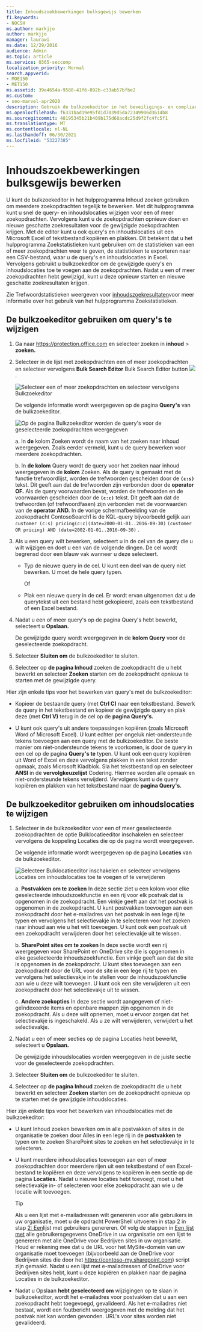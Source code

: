 ```yaml
---
title: Inhoudszoekbewerkingen bulksgewijs bewerken
f1.keywords:
- NOCSH
ms.author: markjjo
author: markjjo
manager: laurawi
ms.date: 12/29/2016
audience: Admin
ms.topic: article
ms.service: O365-seccomp
localization_priority: Normal
search.appverid:
- MOE150
- MET150
ms.assetid: 39e4654a-9588-41f6-892b-c33ab57bfbe2
ms.custom:
- seo-marvel-apr2020
description: Gebruik de bulkzoekeditor in het beveiligings- en compliancecentrum om snel de query- en inhoudslocaties voor een of meer inhoudszoekingen te wijzigen.
ms.openlocfilehash: f6331bad19e95fd1d7039d5da72349906d3614b8
ms.sourcegitcommit: 48195345b21b409b175d68acdc25d9f2fc4fc5f1
ms.translationtype: MT
ms.contentlocale: nl-NL
ms.lasthandoff: 06/30/2021
ms.locfileid: "53227385"
---
```

# <a name="bulk-edit-content-searches"></a>Inhoudszoekbewerkingen bulksgewijs bewerken

U kunt de bulkzoekeditor in het hulpprogramma Inhoud zoeken gebruiken om meerdere zoekopdrachten tegelijk te bewerken. Met dit hulpprogramma kunt u snel de query- en inhoudslocaties wijzigen voor een of meer zoekopdrachten. Vervolgens kunt u de zoekopdrachten opnieuw doen en nieuwe geschatte zoekresultaten voor de gewijzigde zoekopdrachten krijgen. Met de editor kunt u ook query's en inhoudslocaties uit een Microsoft Excel of tekstbestand kopiëren en plakken. Dit betekent dat u het hulpprogramma Zoekstatistieken kunt gebruiken om de statistieken van een of meer zoekopdrachten weer te geven, de statistieken te exporteren naar een CSV-bestand, waar u de query's en inhoudslocaties in Excel. Vervolgens gebruikt u bulkzoekeditor om de gewijzigde query's en inhoudslocaties toe te voegen aan de zoekopdrachten. Nadat u een of meer zoekopdrachten hebt gewijzigd, kunt u deze opnieuw starten en nieuwe geschatte zoekresultaten krijgen.

Zie Trefwoordstatistieken weergeven voor [inhoudszoekresultaten](view-keyword-statistics-for-content-search.md)voor meer informatie over het gebruik van het hulpprogramma Zoekstatistieken.

## <a name="use-the-bulk-search-editor-to-change-queries"></a>De bulkzoekeditor gebruiken om query's te wijzigen

1. Ga naar <https://protection.office.com> en selecteer zoeken in **inhoud** \> **zoeken.**

2. Selecteer in de lijst met zoekopdrachten een of meer zoekopdrachten en selecteer vervolgens **Bulk Search Editor** Bulk Search Editor button ![ ](../media/1ddb3d18-2f00-4a7b-98a6-817ca5ec7014.png) .

    ![Selecteer een of meer zoekopdrachten en selecteer vervolgens Bulkzoekeditor](../media/600c9716-89a2-4451-b111-fa7cfaad2006.png)

    De volgende informatie wordt weergegeven op de pagina **Query's** van de bulkzoekeditor.

    ![Op de pagina Bulkzoekeditor worden de query's voor de geselecteerde zoekopdrachten weergegeven](../media/189659af-cc78-4479-b0bc-a93decad2f6c.png)

    a. In **de** kolom Zoeken wordt de naam van het zoeken naar inhoud weergegeven. Zoals eerder vermeld, kunt u de query bewerken voor meerdere zoekopdrachten.

    b. In **de kolom** Query wordt de query voor het zoeken naar inhoud weergegeven in de **kolom** Zoeken. Als de query is gemaakt met de functie trefwoordlijst, worden de trefwoorden gescheiden door de **`(c:s)`** tekst. Dit geeft aan dat de trefwoorden zijn verbonden door de **operator OF.** Als de query voorwaarden bevat, worden de trefwoorden en de voorwaarden gescheiden door de **`(c:c)`** tekst. Dit geeft aan dat de trefwoorden (of trefwoordfasen) zijn verbonden met de voorwaarden van de **operator AND.** In de vorige schermafbeelding van de zoekopdracht ContosoSearch1 is de KQL-query bijvoorbeeld gelijk aan `customer (c:s) pricing(c:c)(date=2000-01-01..2016-09-30)`  `(customer OR pricing) AND (date=2002-01-01..2016-09-30)` .

3. Als u een query wilt bewerken, selecteert u in de cel van de query die u wilt wijzigen en doet u een van de volgende dingen. De cel wordt begrensd door een blauw vak wanneer u deze selecteert.

   - Typ de nieuwe query in de cel. U kunt een deel van de query niet bewerken. U moet de hele query typen.

      Of

   - Plak een nieuwe query in de cel. Er wordt ervan uitgenomen dat u de querytekst uit een bestand hebt gekopieerd, zoals een tekstbestand of een Excel bestand.

4. Nadat u een of meer query's  op de pagina Query's hebt bewerkt, selecteert u **Opslaan.**

    De gewijzigde query wordt weergegeven in de **kolom Query** voor de geselecteerde zoekopdracht.

5. Selecteer **Sluiten om** de bulkzoekeditor te sluiten.

6. Selecteer op **de pagina Inhoud** zoeken de zoekopdracht die u hebt bewerkt en selecteer **Zoeken** starten om de zoekopdracht opnieuw te starten met de gewijzigde query.

Hier zijn enkele tips voor het bewerken van query's met de bulkzoekeditor:

- Kopieer de bestaande query (met **Ctrl C)** naar een tekstbestand. Bewerk de query in het tekstbestand en kopieer de gewijzigde query en plak deze (met **Ctrl V)** terug in de cel op de **pagina Query's.**

- U kunt ook query's uit andere toepassingen kopiëren (zoals Microsoft Word of Microsoft Excel). U kunt echter per ongeluk niet-ondersteunde tekens toevoegen aan een query met de bulkzoekeditor. De beste manier om niet-ondersteunde tekens te voorkomen, is door de query in een cel op de pagina **Query's te** typen. U kunt ook een query kopiëren uit Word of Excel en deze vervolgens plakken in een tekst zonder opmaak, zoals Microsoft Kladblok. Sla het tekstbestand op en selecteer **ANSI** in de **vervolgkeuzelijst** Codering. Hiermee worden alle opmaak en niet-ondersteunde tekens verwijderd. Vervolgens kunt u de query kopiëren en plakken van het tekstbestand naar de **pagina Query's.**

## <a name="use-the-bulk-search-editor-to-change-content-locations"></a>De bulkzoekeditor gebruiken om inhoudslocaties te wijzigen

1. Selecteer in de bulkzoekeditor voor een of meer geselecteerde zoekopdrachten  de optie Bulklocatieeditor inschakelen en selecteer vervolgens de koppeling Locaties die op de pagina wordt weergegeven.

    De volgende informatie wordt weergegeven op de pagina **Locaties** van de bulkzoekeditor.

    ![Selecteer Bulklocatieeditor inschakelen en selecteer vervolgens Locaties om inhoudslocaties toe te voegen of te verwijderen](../media/a5a468ce-bd63-4c53-bc37-ff64cf769e59.png)

    a. **Postvakken om te zoeken** In deze sectie ziet u een kolom voor elke geselecteerde inhoudszoekfunctie en een rij voor elk postvak dat is opgenomen in de zoekopdracht. Een vinkje geeft aan dat het postvak is opgenomen in de zoekopdracht. U kunt postvakken toevoegen aan een zoekopdracht door het e-mailadres van het postvak in een lege rij te typen en vervolgens het selectievakje in te selecteren voor het zoeken naar inhoud aan wie u het wilt toevoegen. U kunt ook een postvak uit een zoekopdracht verwijderen door het selectievakje uit te wissen.

    b. **SharePoint sites om te zoeken** In deze sectie wordt een rij weergegeven voor SharePoint en OneDrive site die is opgenomen in elke geselecteerde inhoudszoekfunctie. Een vinkje geeft aan dat de site is opgenomen in de zoekopdracht. U kunt sites toevoegen aan een zoekopdracht door de URL voor de site in een lege rij te typen en vervolgens het selectievakje in te stellen voor de inhoudszoekfunctie aan wie u deze wilt toevoegen. U kunt ook een site verwijderen uit een zoekopdracht door het selectievakje uit te wissen.

    c. **Andere zoekopties** In deze sectie wordt aangegeven of niet-geïndexeerde items en openbare mappen zijn opgenomen in de zoekopdracht. Als u deze wilt opnemen, moet u ervoor zorgen dat het selectievakje is ingeschakeld. Als u ze wilt verwijderen, verwijdert u het selectievakje.

2. Nadat u een of meer secties op  de pagina Locaties hebt bewerkt, selecteert u **Opslaan.**

    De gewijzigde inhoudslocaties worden weergegeven in de juiste sectie voor de geselecteerde zoekopdrachten.

3. Selecteer **Sluiten om** de bulkzoekeditor te sluiten.

4. Selecteer op **de pagina Inhoud** zoeken de zoekopdracht die u hebt bewerkt en selecteer **Zoeken** starten om de zoekopdracht opnieuw op te starten met de gewijzigde inhoudslocaties.

Hier zijn enkele tips voor het bewerken van inhoudslocaties met de bulkzoekeditor:

- U kunt Inhoud zoeken bewerken om in alle postvakken of sites in  de organisatie te zoeken door Alles **in** een lege rij in de **postvakken** te typen om te zoeken SharePoint sites te zoeken en het selectievakje in te selecteren.

- U kunt meerdere inhoudslocaties toevoegen aan een of meer zoekopdrachten door meerdere rijen uit een tekstbestand of een Excel-bestand te kopiëren en deze vervolgens te kopiëren in een sectie op de pagina **Locaties.** Nadat u nieuwe locaties hebt toevoegt, moet u het selectievakje in- of selecteren voor elke zoekopdracht aan wie u de locatie wilt toevoegen.

    > [!TIP]
    > Als u een lijst met e-mailadressen wilt genereren voor alle gebruikers in uw organisatie, moet u de opdracht PowerShell uitvoeren in stap 2 in stap [2: Een](search-the-mailbox-and-onedrive-for-business-for-a-list-of-users.md#step-2-generate-a-list-of-users)lijst met gebruikers genereren. Of volg de stappen in [Een lijst met](/onedrive/list-onedrive-urls) alle gebruikersgegevens OneDrive in uw organisatie om een lijst te genereren met alle OneDrive voor Bedrijven sites in uw organisatie. Houd er rekening mee dat u de URL voor het MySite-domein van uw organisatie moet toevoegen (bijvoorbeeld aan de OneDrive voor Bedrijven sites die door het https://contoso-my.sharepoint.com) script zijn gemaakt. Nadat u een lijst met e-mailadressen of OneDrive voor Bedrijven sites hebt,  kunt u deze kopiëren en plakken naar de pagina Locaties in de bulkzoekeditor.

- Nadat u Opslaan **hebt geselecteerd om** wijzigingen op te slaan in bulkzoekeditor, wordt het e-mailadres voor postvakken dat u aan een zoekopdracht hebt toegevoegd, gevalideerd. Als het e-mailadres niet bestaat, wordt een foutbericht weergegeven met de melding dat het postvak niet kan worden gevonden. URL's voor sites worden niet gevalideerd.
